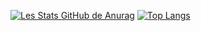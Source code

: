[![Les Stats GitHub de Anurag](https://github-readme-stats.vercel.app/api?username=opertune&theme=react)](https://github.com/anuraghazra/github-readme-stats)
[![Top Langs](https://github-readme-stats.vercel.app/api/top-langs/?username=opertune&layout=compact&theme=react)](https://github.com/anuraghazra/github-readme-stats)
